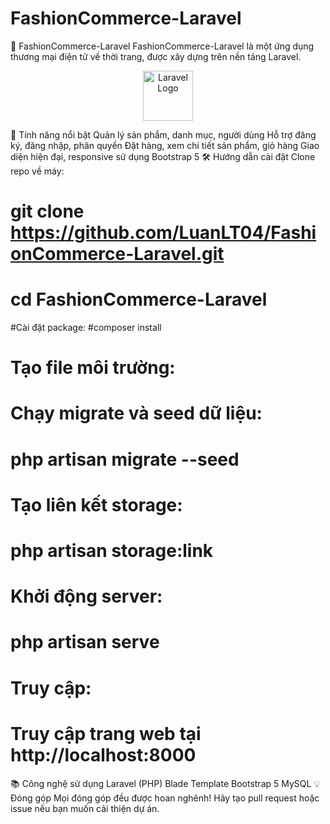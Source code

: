 # FashionCommerce-Laravel

👗 FashionCommerce-Laravel
FashionCommerce-Laravel là một ứng dụng thương mại điện tử về thời trang, được xây dựng trên nền tảng Laravel.

<p align="center"> <img src="https://raw.githubusercontent.com/laravel/art/master/logo-lockup/5%20SVG/2%20CMYK/1%20Full%20Color/laravel-logolockup-cmyk-red.svg" height="80" alt="Laravel Logo"/> </p>
🚀 Tính năng nổi bật
Quản lý sản phẩm, danh mục, người dùng
Hỗ trợ đăng ký, đăng nhập, phân quyền
Đặt hàng, xem chi tiết sản phẩm, giỏ hàng
Giao diện hiện đại, responsive sử dụng Bootstrap 5
🛠️ Hướng dẫn cài đặt
Clone repo về máy:


# git clone https://github.com/LuanLT04/FashionCommerce-Laravel.git
# cd FashionCommerce-Laravel

#Cài đặt package:
#composer install

# Tạo file môi trường:
# Chạy migrate và seed dữ liệu:

# php artisan migrate --seed
# Tạo liên kết storage:
# php artisan storage:link
# Khởi động server:
# php artisan serve
# Truy cập:
# Truy cập trang web tại http://localhost:8000

📚 Công nghệ sử dụng
Laravel (PHP)
Blade Template
Bootstrap 5
MySQL
💡 Đóng góp
Mọi đóng góp đều được hoan nghênh! Hãy tạo pull request hoặc issue nếu bạn muốn cải thiện dự án.
